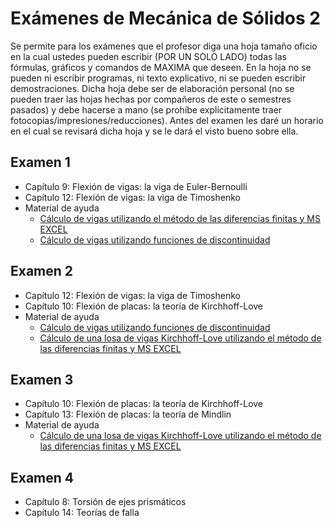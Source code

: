# Exámenes de Mecánica de Sólidos 2

Se permite para los exámenes que el profesor diga una hoja tamaño oficio en la cual ustedes pueden escribir (POR UN SOLO LADO) todas las fórmulas, gráficos y comandos de MAXIMA que deseen. En la hoja no se pueden ni escribir programas, ni texto explicativo, ni se pueden escribir demostraciones. Dicha hoja debe ser de elaboración personal (no se pueden traer las hojas hechas por compañeros de este o semestres pasados) y debe hacerse a mano (se prohíbe explícitamente traer fotocopias/impresiones/reducciones). Antes del examen les daré un horario en el cual se revisará dicha hoja y se le dará el visto bueno sobre ella.

## Examen 1
* Capítulo 9: Flexión de vigas: la viga de Euler-Bernoulli
* Capítulo 12: Flexión de vigas: la viga de Timoshenko
* Material de ayuda
  * [Cálculo de vigas utilizando el método de las diferencias finitas y MS EXCEL](../archivos/vigas_hoja_calculo)
  * [Cálculo de vigas utilizando funciones de discontinuidad](../archivos/vigas_funciones_discontinuidad)

## Examen 2
* Capítulo 12: Flexión de vigas: la viga de Timoshenko
* Capítulo 10: Flexión de placas: la teoría de Kirchhoff-Love
* Material de ayuda
  * [Cálculo de vigas utilizando funciones de discontinuidad](../archivos/vigas_funciones_discontinuidad)
  * [Cálculo de una losa de vigas Kirchhoff-Love utilizando el método de las diferencias finitas y MS EXCEL](../archivos/losa_Kirchhoff_Love)

## Examen 3
* Capítulo 10: Flexión de placas: la teoría de Kirchhoff-Love
* Capítulo 13: Flexión de placas: la teoría de Mindlin
* Material de ayuda
  * [Cálculo de una losa de vigas Kirchhoff-Love utilizando el método de las diferencias finitas y MS EXCEL](../archivos/losa_Kirchhoff_Love)

## Examen 4
* Capítulo 8: Torsión de ejes prismáticos
* Capítulo 14: Teorías de falla